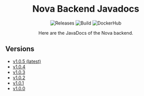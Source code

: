 <h1 align="center">
    Nova Backend Javadocs
</h1>
<p align="center">
    <a style="text-decoration:none" href="https://github.com/getnova/nova-backend/releases">
        <img alt="Releases" src="https://img.shields.io/github/v/tag/getnova/nova-backend?label=latest%20version&style=flat-square">
    </a>
    <a style="text-decoration:none" href="https://github.com/getnova/nova-backend/actions">
        <img alt="Build" src="https://img.shields.io/github/workflow/status/getnova/nova-backend/CI?label=CI&style=flat-square">
    </a>
    <a style="text-decoration:none" href="https://hub.docker.com/r/getnova/nova-backend">
        <img alt="DockerHub" src="https://img.shields.io/docker/pulls/getnova/nova-backend?style=flat-square">
    </a>
</p>
<p align="center">
    Here are the JavaDocs of the Nova backend.
</p>

## Versions
- [v1.0.5 (latest)](javadoc/1.0.5)
- [v1.0.4](javadoc/1.0.4)
- [v1.0.3](javadoc/1.0.3)
- [v1.0.2](javadoc/1.0.2)
- [v1.0.1](javadoc/1.0.1)
- [v1.0.0](javadoc/1.0.0)

